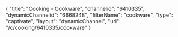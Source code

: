 {
    "title": "Cooking - Cookware",
    "channelid": "6410335",
    "dynamicChannelid": "6668248",
    "filterName": "cookware",
    "type": "captivate",
    "layout": "dynamicChannel",
    "url": "\/c\/cooking\/6410335\/cookware"
}